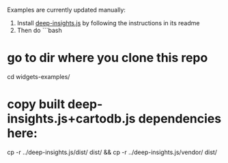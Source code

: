 Examples are currently updated manually:

1. Install [deep-insights.js](https://github.com/CartoDB/deep-insights.js) by following the instructions in its readme
1. Then do ```bash
# go to dir where you clone this repo
cd widgets-examples/

# copy built deep-insights.js+cartodb.js dependencies here:
cp -r ../deep-insights.js/dist/ dist/ && cp -r ../deep-insights.js/vendor/ dist/
```
